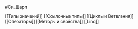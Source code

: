 #Си_Шарп 

[[Типы значений]]
[[Ссылочные типы]]
[[Циклы и Ветвления]]
[[Операторы]]
[[Методы и свойства]]
[[Linq]]